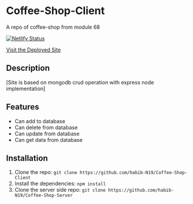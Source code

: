 # Coffee-Shop-Client
A repo of coffee-shop from module 68

[![Netlify Status](https://api.netlify.com/api/v1/badges/Your-Netlify-Site-Status-Code-Here/badge.svg)](https://app.netlify.com/sites/Your-Netlify-Site-Name-Here/deploys)

[Visit the Deployed Site](https://boisterous-sunshine-5bc078.netlify.app)

## Description

[Site is based on mongodb crud operation with express node implementation]

## Features

- Can add to database
- Can delete from database
- Can update from database
- Can get data from database

## Installation

1. Clone the repo: `git clone https://github.com/habib-N19/Coffee-Shop-Client`
2. Install the dependencies: `npm install`
3. Clone the server side repo: `git clone https://github.com/habib-N19/Coffee-Shop-Server`


